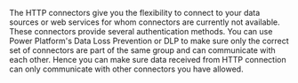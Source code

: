 The HTTP connectors give you the flexibility to connect to your data sources or web services for whom connectors are currently not available. These connectors provide several authentication methods. You can use Power Platform's Data Loss Prevention or DLP to make sure only the correct set of connectors are part of the same group and can communicate with each other. Hence you can make sure data received from HTTP connection can only communicate with other connectors you have allowed.
